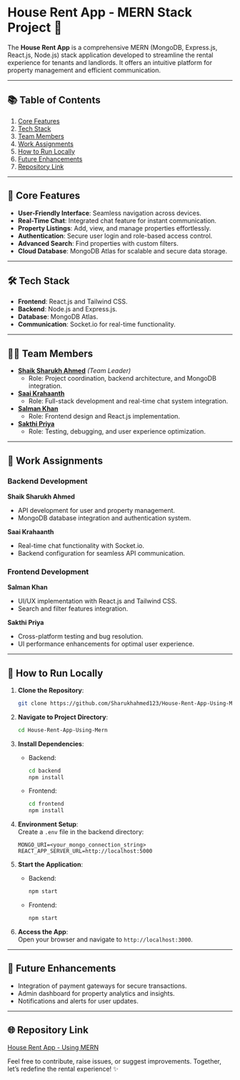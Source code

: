 # House Rent App - MERN Stack Project 🚀  

The **House Rent App** is a comprehensive MERN (MongoDB, Express.js, React.js, Node.js) stack application developed to streamline the rental experience for tenants and landlords. It offers an intuitive platform for property management and efficient communication.  

---

## 📚 Table of Contents  
1. [Core Features](#core-features)  
2. [Tech Stack](#tech-stack)  
3. [Team Members](#team-members)  
4. [Work Assignments](#work-assignments)  
5. [How to Run Locally](#how-to-run-locally)  
6. [Future Enhancements](#future-enhancements)  
7. [Repository Link](#repository-link)  

---

## 🌟 **Core Features**  
- **User-Friendly Interface**: Seamless navigation across devices.  
- **Real-Time Chat**: Integrated chat feature for instant communication.  
- **Property Listings**: Add, view, and manage properties effortlessly.  
- **Authentication**: Secure user login and role-based access control.  
- **Advanced Search**: Find properties with custom filters.  
- **Cloud Database**: MongoDB Atlas for scalable and secure data storage.  

---

## 🛠️ **Tech Stack**  
- **Frontend**: React.js and Tailwind CSS.  
- **Backend**: Node.js and Express.js.  
- **Database**: MongoDB Atlas.  
- **Communication**: Socket.io for real-time functionality.  

---

## 👨‍💻 **Team Members**  
- **[Shaik Sharukh Ahmed](https://github.com/Sharukhahmed123)** *(Team Leader)*  
  - Role: Project coordination, backend architecture, and MongoDB integration.  
- **[Saai Krahaanth](https://github.com/SaaiKrahaanth)**  
  - Role: Full-stack development and real-time chat system integration.  
- **[Salman Khan](https://github.com/your-github-username)**  
  - Role: Frontend design and React.js implementation.  
- **[Sakthi Priya](https://github.com/your-github-username)**  
  - Role: Testing, debugging, and user experience optimization.  

---

## 💼 **Work Assignments**  
### **Backend Development**  
**Shaik Sharukh Ahmed**  
- API development for user and property management.  
- MongoDB database integration and authentication system.  

**Saai Krahaanth**  
- Real-time chat functionality with Socket.io.  
- Backend configuration for seamless API communication.  

### **Frontend Development**  
**Salman Khan**  
- UI/UX implementation with React.js and Tailwind CSS.  
- Search and filter features integration.  

**Sakthi Priya**  
- Cross-platform testing and bug resolution.  
- UI performance enhancements for optimal user experience.  

---

## 🚀 **How to Run Locally**  
1. **Clone the Repository**:  
   ```bash
   git clone https://github.com/Sharukhahmed123/House-Rent-App-Using-Mern.git
   ```  

2. **Navigate to Project Directory**:  
   ```bash
   cd House-Rent-App-Using-Mern
   ```  

3. **Install Dependencies**:  
   - Backend:  
     ```bash
     cd backend  
     npm install  
     ```  
   - Frontend:  
     ```bash
     cd frontend  
     npm install  
     ```  

4. **Environment Setup**:  
   Create a `.env` file in the backend directory:  
   ```
   MONGO_URI=<your_mongo_connection_string>  
   REACT_APP_SERVER_URL=http://localhost:5000  
   ```  

5. **Start the Application**:  
   - Backend:  
     ```bash
     npm start  
     ```  
   - Frontend:  
     ```bash
     npm start  
     ```  

6. **Access the App**:  
   Open your browser and navigate to `http://localhost:3000`.  

---

## 🌈 **Future Enhancements**  
- Integration of payment gateways for secure transactions.  
- Admin dashboard for property analytics and insights.  
- Notifications and alerts for user updates.  

---

## 🌐 **Repository Link**  
[House Rent App - Using MERN](https://github.com/Sharukhahmed123/House-Rent-App-Using-Mern.git)  

Feel free to contribute, raise issues, or suggest improvements. Together, let’s redefine the rental experience! ✨  
```
